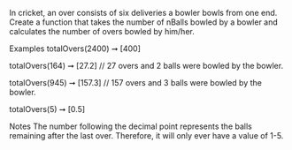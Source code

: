 In cricket, an over consists of six deliveries a bowler bowls from one end. Create a function that takes the number of nBalls bowled by a bowler and calculates the number of overs bowled by him/her.

Examples
totalOvers(2400) ➞ [400]

totalOvers(164) ➞ [27.2]
// 27 overs and 2 balls were bowled by the bowler.

totalOvers(945) ➞ [157.3]
// 157 overs and 3 balls were bowled by the bowler.

totalOvers(5) ➞ [0.5]

Notes
The number following the decimal point represents the balls remaining after the last over. Therefore, it will only ever have a value of 1-5.
